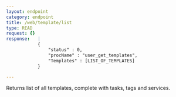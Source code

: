 ```yaml
---
layout: endpoint
category: endpoint
title: /web/template/list
type: READ
request: {}
response:   |
            {
                "status" : 0,
                "procName" : "user_get_templates",
                "Templates" : [LIST_OF_TEMPLATES]
            }

---
```


Returns list of all templates, complete with tasks, tags and services.